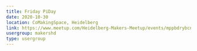 ```yaml
---
title: Friday PiDay
date: 2020-10-30
location: CoMakingSpace, Heidelberg
link: https://www.meetup.com/Heidelberg-Makers-Meetup/events/mppbdrybcnbnc/
usergroup: makershd
type: usergroup
---
```

